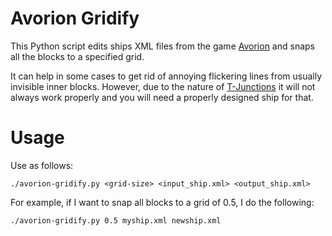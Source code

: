# Avorion Gridify

This Python script edits ships XML files from the game [Avorion](https://www.avorion.net/) and snaps all the blocks to a specified grid.

It can help in some cases to get rid of annoying flickering lines from usually invisible inner blocks. However, due to the nature of [T-Junctions](https://computergraphics.stackexchange.com/a/1464) it will not always work properly and you will need a properly designed ship for that.

# Usage

Use as follows:

```
./avorion-gridify.py <grid-size> <input_ship.xml> <output_ship.xml>
```

For example, if I want to snap all blocks to a grid of 0.5, I do the following:

```
./avorion-gridify.py 0.5 myship.xml newship.xml
```
